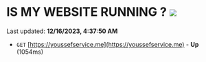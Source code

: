 # IS MY WEBSITE RUNNING ? [![](https://img.shields.io/static/v1?label=Sponsor&message=%E2%9D%A4&logo=GitHub&color=%23fe8e86)](https://github.com/sponsors/<username>)

Last updated: **12/16/2023, 4:37:50 AM**

- `GET` [https://youssefservice.me](https://youssefservice.me) - **Up** (1054ms)
